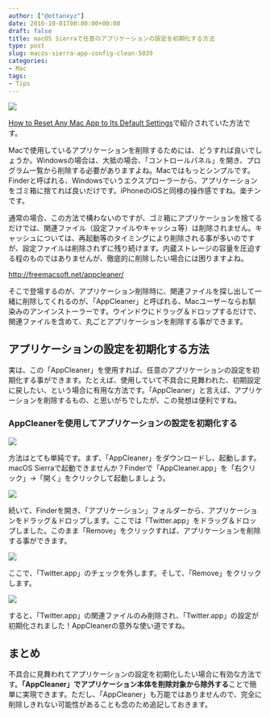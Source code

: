 ```yaml
---
author: ["@ottanxyz"]
date: 2016-10-01T00:00:00+00:00
draft: false
title: macOS Sierraで任意のアプリケーションの設定を初期化する方法
type: post
slug: macos-sierra-app-config-clean-5039
categories:
- Mac
tags:
- Tips
---
```


![](/uploads/2016/10/161001-57ef45d298b50.jpg)






[How to Reset Any Mac App to Its Default Settings](http://www.howtogeek.com/273722/how-to-reset-any-mac-app-to-its-default-settings/)で紹介されていた方法です。





Macで使用しているアプリケーションを削除するためには、どうすれば良いでしょうか。Windowsの場合は、大抵の場合、「コントロールパネル」を開き、プログラム一覧から削除する必要がありますよね。Macではもっとシンプルです。Finderと呼ばれる、Windowsでいうエクスプローラーから、アプリケーションをゴミ箱に捨てれば良いだけです。iPhoneのiOSと同様の操作感ですね。楽チンです。





通常の場合、この方法で構わないのですが、ゴミ箱にアプリケーションを捨てるだけでは、関連ファイル（設定ファイルやキャッシュ等）は削除されません。キャッシュについては、再起動等のタイミングにより削除される事が多いのですが、設定ファイルは削除されずに残り続けます。内蔵ストレージの容量を圧迫する程のものではありませんが、徹底的に削除したい場合には困りますよね。



http://freemacsoft.net/appcleaner/



そこで登場するのが、アプリケーション削除時に、関連ファイルを探し出して一緒に削除してくれるのが、「AppCleaner」と呼ばれる、Macユーザーならお馴染みのアンインストーラーです。ウインドウにドラッグ＆ドロップするだけで、関連ファイルを含めて、丸ごとアプリケーションを削除する事ができます。





## アプリケーションの設定を初期化する方法





実は、この「AppCleaner」を使用すれば、任意のアプリケーションの設定を初期化する事ができます。たとえば、使用していて不具合に見舞われた、初期設定に戻したい、という場合に有用な方法です。「AppCleaner」と言えば、アプリケーションを削除するもの、と思いがちでしたが、この発想は便利ですね。





### AppCleanerを使用してアプリケーションの設定を初期化する





![](/uploads/2016/10/161001-57ef45d9067c3.png)






方法はとても単純です。まず、「AppCleaner」をダウンロードし、起動します。macOS Sierraで起動できませんか？Finderで「AppCleaner.app」を「右クリック」→「開く」をクリックして起動しましょう。





![](/uploads/2016/10/161001-57ef45ddea489.png)






続いて、Finderを開き、「アプリケーション」フォルダーから、アプリケーションをドラッグ＆ドロップします。ここでは「Twitter.app」をドラッグ＆ドロップしました。このまま「Remove」をクリックすれば、アプリケーションを削除する事ができます。





![](/uploads/2016/10/161001-57ef45e2a4795.png)






ここで、「Twitter.app」のチェックを外します。そして、「Remove」をクリックします。





![](/uploads/2016/10/161001-57ef45e7f35b7.png)






すると、「Twitter.app」の関連ファイルのみ削除され、「Twitter.app」の設定が初期化されました！AppCleanerの意外な使い道ですね。





## まとめ





不具合に見舞われてアプリケーションの設定を初期化したい場合に有効な方法です。**「AppCleaner」でアプリケーション本体を削除対象から除外する**ことで簡単に実現できます。ただし、「AppCleaner」も万能ではありませんので、完全に削除しきれない可能性があることも念のため追記しておきます。
